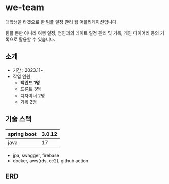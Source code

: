 # we-team

대학생을 타겟으로 한 팀플 일정 관리 웹 어플리케이션입니다

팀플 뿐만 아니라 여행 일정, 연인과의 데이트 일정 관리 및 기록, 개인 다이어리 등의 기록으로 활용할 수 있습니다.

## 소개

- 기간 : 2023.11~
- 작업 인원
    - **백엔드 1명**
    - 프론트 3명
    - 디자이너 2명
    - 기획 2명

## 기술 스택

| spring boot | 3.0.12 |
| --- | --- |
| java | 17 |
- jpa, swagger, firebase
- docker, aws(rds, ec2), github action

## ERD

